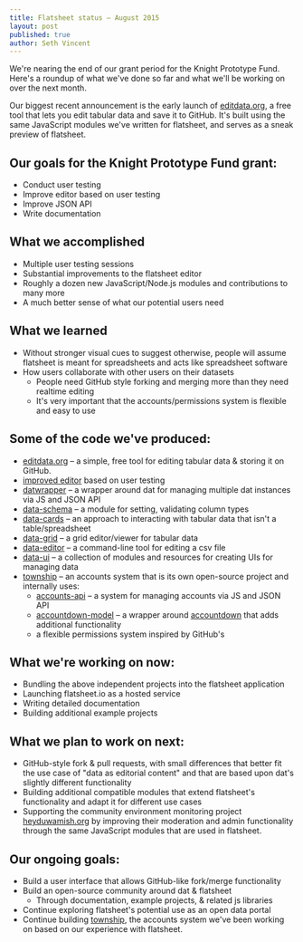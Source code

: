 ```yaml
---
title: Flatsheet status – August 2015
layout: post
published: true
author: Seth Vincent
---
```


We're nearing the end of our grant period for the Knight Prototype Fund. Here's a roundup of what we've done so far and what we'll be working on over the next month.

Our biggest recent announcement is the early launch of [editdata.org](http://editdata.org), a free tool that lets you edit tabular data and save it to GitHub. It's built using the same JavaScript modules we've written for flatsheet, and serves as a sneak preview of flatsheet.

## Our goals for the Knight Prototype Fund grant:
- Conduct user testing
- Improve editor based on user testing
- Improve JSON API
- Write documentation

## What we accomplished
- Multiple user testing sessions
- Substantial improvements to the flatsheet editor
- Roughly a dozen new JavaScript/Node.js modules and contributions to many more
- A much better sense of what our potential users need

## What we learned
- Without stronger visual cues to suggest otherwise, people will assume flatsheet is meant for spreadsheets and acts like spreadsheet software
- How users collaborate with other users on their datasets
  - People need GitHub style forking and merging more than they need realtime editing
  - It's very important that the accounts/permissions system is flexible and easy to use

## Some of the code we've produced:
- [editdata.org](http://editdata.org) – a simple, free tool for editing tabular data & storing it on GitHub.
- [improved editor](http://github.com/sethvincent/editor-prototype) based on user testing
- [datwrapper](http://github.com/flatsheet/datwrapper) – a wrapper around dat for managing multiple dat instances via JS and JSON API
- [data-schema](http://github.com/sethvincent/data-schema) – a module for setting, validating column types
- [data-cards](http://github.com/sethvincent/data-cards) – an approach to interacting with tabular data that isn't a table/spreadsheet
- [data-grid](http://github.com/sethvincent/data-grid) – a grid editor/viewer for tabular data
- [data-editor](http://github.com/sethvincent/data-editor) – a command-line tool for editing a csv file
- [data-ui](http://github.com/sethvincent/data-ui) – a collection of modules and resources for creating UIs for managing data
- [township](http://github.com/civicmakerlab/township) – an accounts system that is its own open-source project and internally uses:
  - [accounts-api](http://github.com/lukeswart/accounts-api) – a system for managing accounts via JS and JSON API
  - [accountdown-model](http://github.com/sethvincent/accountdown-model) – a wrapper around [accountdown](http://github.com/substack/accountdown) that adds additional functionality
  - a flexible permissions system inspired by GitHub's

## What we're working on now:
- Bundling the above independent projects into the flatsheet application
- Launching flatsheet.io as a hosted service
- Writing detailed documentation
- Building additional example projects

## What we plan to work on next:
- GitHub-style fork & pull requests, with small differences that better fit the use case of "data as editorial content" and that are based upon dat's slightly different functionality
- Building additional compatible modules that extend flatsheet's functionality and adapt it for different use cases
- Supporting the community environment monitoring project [heyduwamish.org](http://heyduwamish.org) by improving their moderation and admin functionality through the same JavaScript modules that are used in flatsheet.

## Our ongoing goals:
- Build a user interface that allows GitHub-like fork/merge functionality
- Build an open-source community around dat & flatsheet 
  - Through documentation, example projects, & related js libraries
- Continue exploring flatsheet's potential use as an open data portal
- Continue building [township](http://github.com/civicmakerlab/township), the accounts system we've been working on based on our experience with flatsheet.
